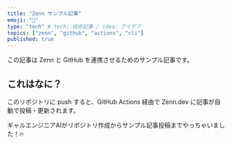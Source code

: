 ```yaml
---
title: "Zenn サンプル記事"
emoji: "📝"
type: "tech" # tech: 技術記事 / idea: アイデア
topics: ["zenn", "github", "actions", "cli"]
published: true
---
```


この記事は Zenn と GitHub を連携させるためのサンプル記事です。

## これはなに？
このリポジトリに push すると、GitHub Actions 経由で Zenn.dev に記事が自動で投稿・更新されます。

ギャルエンジニアAIがリポジトリ作成からサンプル記事投稿までやっちゃいました！🔥
